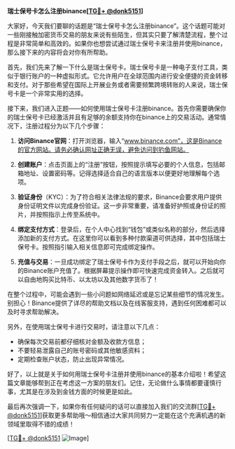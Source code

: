 **瑞士保号卡怎么注册binance[[TG💪+ @donk5151](https://t.me/s/donk5151)]**

大家好，今天我们要聊的话题是“瑞士保号卡怎么注册binance”。这个话题可能对一些刚接触加密货币交易的朋友来说有些陌生，但其实只要了解清楚流程，整个过程是非常简单和高效的。如果你也想尝试通过瑞士保号卡来注册并使用binance，那么接下来的内容将会对你有所帮助。

首先，我们先来了解一下什么是瑞士保号卡。瑞士保号卡是一种电子支付工具，类似于银行账户的一种虚拟形式。它允许用户在全球范围内进行安全便捷的资金转移和支付。对于那些希望在国际上开展业务或者需要频繁跨境转账的人来说，瑞士保号卡是一个非常实用的选择。

接下来，我们进入正题——如何使用瑞士保号卡注册binance。首先你需要确保你的瑞士保号卡已经激活并且有足够的余额支持你在binance上的交易活动。通常情况下，注册过程分为以下几个步骤：

1. **访问Binance官网**：打开浏览器，输入“www.binance.com”，这是Binance的官方网站。请务必确认网址正确无误，避免访问到钓鱼网站。

2. **创建账户**：点击页面上的“注册”按钮，按照提示填写必要的个人信息，包括邮箱地址、设置密码等。记得选择适合自己的语言版本以便更好地理解每个选项。

3. **验证身份**（KYC）：为了符合相关法律法规的要求，Binance会要求用户提供身份证明文件以完成身份验证。这一步非常重要，请准备好护照或身份证的照片，并按照指示上传至系统中。

4. **绑定支付方式**：登录后，在个人中心找到“钱包”或类似名称的部分，然后选择添加新的支付方式。在这里你可以看到多种付款渠道可供选择，其中包括瑞士保号卡。按照指引输入相关信息即可完成绑定操作。

5. **充值与交易**：一旦成功绑定了瑞士保号卡作为支付手段之后，就可以开始向你的Binance账户充值了。根据屏幕提示操作即可快速完成资金转入。之后就可以自由地购买比特币、以太坊以及其他数字货币了！

在整个过程中，可能会遇到一些小问题如网络延迟或是忘记某些细节的情况发生。别担心！Binance提供了详尽的帮助文档以及在线客服支持，遇到任何困难都可以及时寻求帮助解决。

另外，在使用瑞士保号卡进行交易时，请注意以下几点：
- 确保每次交易前都仔细核对金额及收款方信息；
- 不要轻易泄露自己的账号密码或其他敏感资料；
- 定期检查账户状态，防止出现异常情况。

好了，以上就是关于如何用瑞士保号卡注册并使用binance的基本介绍啦！希望这篇文章能够帮到正在考虑这一方案的朋友们。记住，无论做什么事情都要谨慎行事，尤其是在涉及到金钱方面的时候更是如此。

最后再次强调一下，如果你有任何疑问的话可以直接加入我们的交流群[[TG💪+ @donk5151](https://t.me/s/donk5151)]获取更多帮助哦～相信通过大家共同努力一定能在这个充满机遇的新领域里取得不错的成绩！

[[TG💪+ @donk5151](https://t.me/s/donk5151) ![Image](https://i.postimg.cc/rwNCRYN7/Snipaste-2025-04-30-17-27-05.png)]
